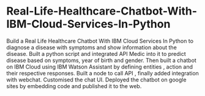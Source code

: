 # Real-Life-Healthcare-Chatbot-With-IBM-Cloud-Services-In-Python
Build a Real Life Healthcare Chatbot With IBM Cloud Services In Python to diagnose a disease with symptoms and show information about the disease. Built a python script and integrated API Medic into it to predict disease based on symptoms, year of birth and gender. Then built a chatbot on IBM Cloud using IBM Watson Assistant by defining entities , action and their respective responses. Built a node to call API , finally added integration with webchat. Customised the chat UI. Deployed the chatbot on google sites by embedding code and published it to the web.

